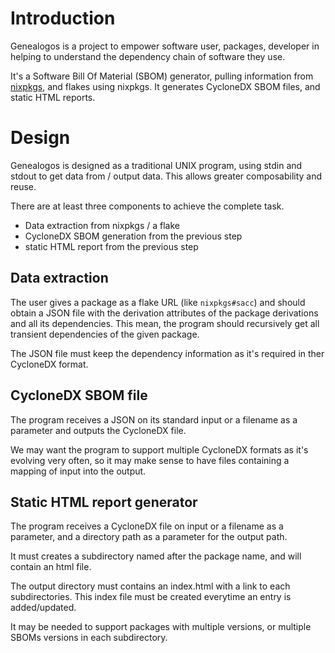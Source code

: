 # Introduction

Genealogos is a project to empower software user, packages, developer in helping to understand the dependency chain of software they use.

It's a Software Bill Of Material (SBOM) generator, pulling information from [nixpkgs](https://github.com/NixOS/nixpkgs), and flakes using nixpkgs. It generates CycloneDX SBOM files, and static HTML reports.

# Design

Genealogos is designed as a traditional UNIX program, using stdin and stdout to get data from / output data. This allows greater composability and reuse.

There are at least three components to achieve the complete task.

- Data extraction from nixpkgs / a flake
- CycloneDX SBOM generation from the previous step
- static HTML report from the previous step

## Data extraction

The user gives a package as a flake URL (like `nixpkgs#sacc`) and should obtain a JSON file with the derivation attributes of the package derivations and all its dependencies. This mean, the program should recursively get all transient dependencies of the given package.

The JSON file must keep the dependency information as it's required in ther CycloneDX format.

## CycloneDX SBOM file

The program receives a JSON on its standard input or a filename as a parameter and outputs the CycloneDX file.

We may want the program to support multiple CycloneDX formats as it's evolving very often, so it may make sense to have files containing a mapping of input into the output.

## Static HTML report generator

The program receives a CycloneDX file on input or a filename as a parameter, and a directory path as a parameter for the output path.

It must creates a subdirectory named after the package name, and will contain an html file.

The output directory must contains an index.html with a link to each subdirectories. This index file must be created everytime an entry is added/updated.

It may be needed to support packages with multiple versions, or multiple SBOMs versions in each subdirectory.
